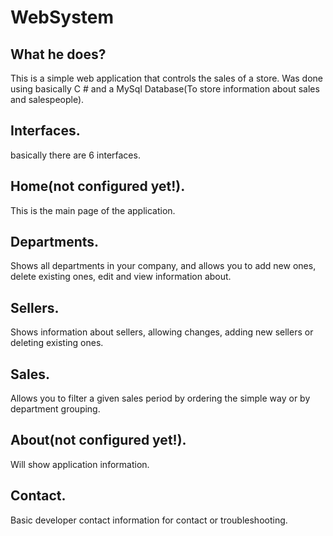 # WebSystem

## What he does?

This is a simple web application that controls the sales of a store.
Was done using basically C # and a MySql Database(To store information about sales and salespeople).

## Interfaces.

basically there are 6 interfaces.

## Home(not configured yet!).

This is the main page of the application.

## Departments.

Shows all departments in your company, and allows you to add new ones, delete existing ones, edit and view information about.

## Sellers.

Shows information about sellers, allowing changes, adding new sellers or deleting existing ones.

## Sales.

Allows you to filter a given sales period by ordering the simple way or by department grouping.

## About(not configured yet!).

Will show application information.

## Contact.

Basic developer contact information for contact or troubleshooting.
